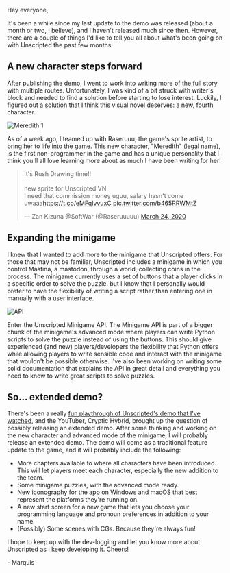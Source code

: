 <!--
.. title: Captain's Devlog: March-April 2020
.. slug: devlog-march-april-2020
.. date: 2020-04-02 21:15:31 UTC-04:00
.. tags: devlog
.. description: It's been a while since any activity regarding Unscripted has been published. This post will cover what's been going on behind the scenes.
.. type: text
-->

Hey everyone,

It's been a while since my last update to the demo was released (about a month or two, I believe), and I haven't released much since then. However, there are a couple of things I'd like to tell you all about what's been going on with Unscripted the past few months.

## A new character steps forward

After publishing the demo, I went to work into writing more of the full story with multiple routes. Unfortunately, I was kind of a bit struck with writer's block and needed to find a solution before starting to lose interest. Luckily, I figured out a solution that I think this visual novel deserves: a new, fourth character.

![Meredith 1](/assets/img/posts/fira1.png)

As of a week ago, I teamed up with Raseruuu, the game's sprite artist, to bring her to life into the game. This new character, "Meredith" (legal name), is the first non-programmer in the game and has a unique personality that I think you'll all love learning more about as much I have been writing for her!

<blockquote class="twitter-tweet"><p lang="en" dir="ltr">It&#39;s Rush Drawing time!!<br><br>new sprite for Unscripted VN<br>I need that commission money uguu, salary hasn&#39;t come uwaaa<a href="https://t.co/eMFqIvvuxC">https://t.co/eMFqIvvuxC</a> <a href="https://t.co/b465RRWMtZ">pic.twitter.com/b465RRWMtZ</a></p>&mdash; Zan Kizuna @SoftWar (@Raseruuuuu) <a href="https://twitter.com/Raseruuuuu/status/1242428269963567111?ref_src=twsrc%5Etfw">March 24, 2020</a></blockquote> <script async src="https://platform.twitter.com/widgets.js" charset="utf-8"></script>

## Expanding the minigame

I knew that I wanted to add more to the minigame that Unscripted offers. For those that may not be familiar, Unscripted includes a minigame in which you control Mastina, a mastodon, through a world, collecting coins in the process. The minigame currently uses a set of buttons that a player clicks in a specific order to solve the puzzle, but I know that I personally would prefer to have the flexibility of writing a script rather than entering one in manually with a user interface.

![API](/assets/img/posts/api.png)

Enter the Unscripted Minigame API. The Minigame API is part of a bigger chunk of the minigame's advanced mode where players can write Python scripts to solve the puzzle instead of using the buttons. This should give experienced (and new) players/developers the flexibility that Python offers while allowing players to write sensible code and interact with the minigame that wouldn't be possible otherwise. I've also been working on writing some solid documentation that explains the API in great detail and everything you need to know to write great scripts to solve puzzles.

## So... extended demo?

There's been a really [fun playthrough of Unscripted's demo that I've watched](https://t.co/ZRpoA1PLKF?amp=1), and the YouTuber, Cryptic Hybrid, brought up the question of possibly releasing an extended demo. After some thinking and working on the new character and advanced mode of the minigame, I will probably release an extended demo. The demo will come as a traditional feature update to the game, and it will probably include the following:

- More chapters available to where all characters have been introduced. This will let players meet each character, especially the new addition to the team.
- Some minigame puzzles, with the advanced mode ready.
- New iconography for the app on Windows and macOS that best represent the platforms they're running on.
- A new start screen for a new game that lets you choose your programming language and pronoun preferences in addition to your name.
- (Possibly) Some scenes with CGs. Because they're always fun!

I hope to keep up with the dev-logging and let you know more about Unscripted as I keep developing it. Cheers!

\- Marquis
